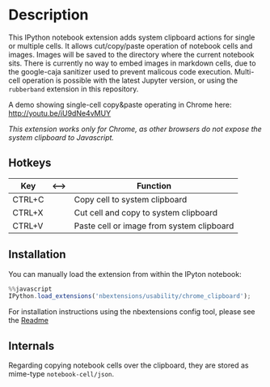 # Description

This IPython notebook extension adds system clipboard actions for single or multiple cells. 
It allows cut/copy/paste operation of notebook cells and images. Images will be saved to the directory where the 
current notebook sits. There is currently no way to embed images in markdown cells, due to the google-caja sanitizer 
used to prevent malicous code execution. Multi-cell operation is possible with the latest Jupyter version, or using the `rubberband` extension in this repository.


A demo showing single-cell copy&paste operating in Chrome here:
http://youtu.be/iU9dNe4vMUY

*This extension works only for Chrome, as other browsers do not expose the system clipboard to Javascript.*


## Hotkeys

| Key     | <-->  | Function |
| ----------|- |----------|
| CTRL+C || Copy cell to system clipboard             |
| CTRL+X || Cut cell and copy to system clipboard     |
| CTRL+V || Paste cell or image from system clipboard |


## Installation
You can manually load the extension from within the IPyton notebook:
```javascript
%%javascript
IPython.load_extensions('nbextensions/usability/chrome_clipboard');
```

For installation instructions using the nbextensions config tool, please see the 
[Readme](/rendermd/nbextensions/config/readme.md)


## Internals
Regarding copying notebook cells over the clipboard, they are stored as mime-type `notebook-cell/json`.
